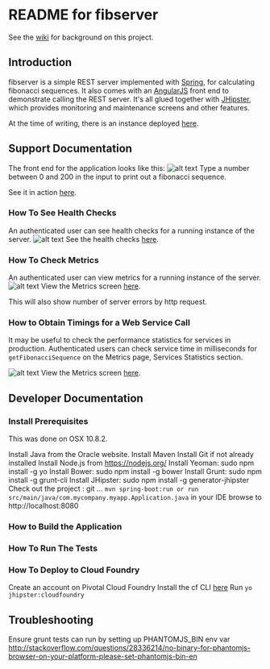 README for fibserver
====================

See the [wiki](https://github.com/lucrussell/fibserver/wiki) for background on this project.

## Introduction
fibserver is a simple REST server implemented with [Spring](http://spring.io/guides/gs/rest-service/), for calculating fibonacci sequences. It also comes with an [AngularJS](http://angularjs.org) front end to demonstrate calling the REST server. It's all glued together with [JHipster](https://jhipster.github.io/tech_stack.html), which provides monitoring and maintenance screens and other features.

At the time of writing, there is an instance deployed [here](http://fibserver.cfapps.io/#/).

## Support Documentation
The front end for the application looks like this:
![alt text](https://github.com/lucrussell/fibserver/blob/master/doc-images/home.png)
Type a number between 0 and 200 in the input to print out a fibonacci sequence.

See it in action [here](http://fibserver.cfapps.io).
### How To See Health Checks
An authenticated user can see health checks for a running instance of the server.
![alt text](https://github.com/lucrussell/fibserver/blob/master/doc-images/health.png)
See the health checks [here](http://fibserver.cfapps.io/#/health).


### How To Check Metrics
An authenticated user can view metrics for a running instance of the server.
![alt text](https://github.com/lucrussell/fibserver/blob/master/doc-images/metrics.png)
View the Metrics screen [here](http://fibserver.cfapps.io/#/metrics).

This will also show number of server errors by http request.

### How to Obtain Timings for a Web Service Call
It may be useful to check the performance statistics for services in production. Authenticated users can check service time in milliseconds for `getFibonacciSequence` on the Metrics page, Services Statistics section.

![alt text](https://github.com/lucrussell/fibserver/blob/master/doc-images/statistics.png)
View the Metrics screen [here](http://fibserver.cfapps.io/#/metrics).

## Developer Documentation
### Install Prerequisites
This was done on OSX 10.8.2.

Install Java from the Oracle website.
Install Maven
Install Git if not already installed
Install Node.js from https://nodejs.org/
Install Yeoman: sudo npm install -g yo
Install Bower: sudo npm install -g bower
Install Grunt: sudo npm install -g grunt-cli 
Install JHipster: sudo npm install -g generator-jhipster
Check out the project : git ...
`mvn spring-boot:run or run src/main/java/com.mycompany.myapp.Application.java` in your IDE
browse to http://localhost:8080

### How to Build the Application

### How To Run The Tests

### How To Deploy to Cloud Foundry
Create an account on Pivotal Cloud Foundry 
Install the cf CLI [here](http://docs.cloudfoundry.org/devguide/installcf/install-go-cli.html)
Run `yo jhipster:cloudfoundry`

## Troubleshooting
Ensure grunt tests can run by setting up PHANTOMJS_BIN env var
http://stackoverflow.com/questions/28336214/no-binary-for-phantomjs-browser-on-your-platform-please-set-phantomjs-bin-en
